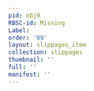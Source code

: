 ```yaml
---
pid: obj9
RBSC-id: Missing
Label:
order: '09'
layout: slippages_item
collection: slippages
thumbnail: ''
full: ''
manifest: ''
---
```

